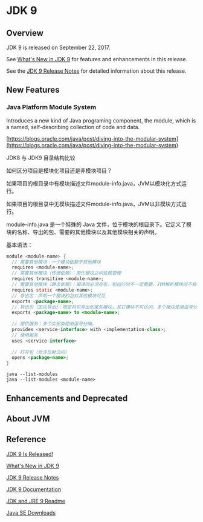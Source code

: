 # JDK 9

## Overview

JDK 9 is released on September 22, 2017.

See [What's New in JDK 9](https://docs.oracle.com/javase/9/whatsnew/toc.htm#JSNEW-GUID-C23AFD78-C777-460B-8ACE-58BE5EA681F6) for features and enhancements in this release.

See the [JDK 9 Release Notes](http://www.oracle.com/technetwork/java/javase/9-relnotes-3622618.html) for detailed information about this release. 

## New Features

### Java Platform Module System

Introduces a new kind of Java programing component, the module, which is a named, self-describing collection of code and data. 

[https://blogs.oracle.com/java/post/diving-into-the-modular-system](https://blogs.oracle.com/java/post/diving-into-the-modular-system)



JDK8 与 JDK9 目录结构比较



如何区分项目是模块化项目还是非模块项目？

如果项目的根目录中有模块描述文件module-info.java，JVM以模块化方式运行。

如果项目的根目录中无模块描述文件module-info.java，JVM以非模块方式运行。



module-info.java 是一个特殊的 Java 文件，位于模块的根目录下。它定义了模块的名称、导出的包、需要的其他模块以及其他模块相关的声明。

基本语法：

```java
module <module-name> {
  // 需要其他模块：一个模块依赖于其他模块
  requires <module-name>;  
  // 需要其他模块（传递依赖）：简化模块之间依赖管理
  requires transitive <module-name>;  
  // 需要其他模块（静态依赖）：编译时必须存在，但运行时不一定需要，JVM解析模块时不会加载静态依赖的模块（即使不存在，也不报错）
  requires static <module-name>;    
  // 导出包：声明一个模块的包对其他模块可见
  exports <package-name>;
  // 导出包（定向导出）：限定将包导出到某些模块，其它模块不可访问。多个模块使用逗号分隔。
  exports <package-name> to <module-name>;
    
  // 提供服务：多个实现类使用逗号分隔。
  provides <service-interface> with <implementation-class>;
  // 使用服务
  uses <service-interface>
      
  // 打开包（允许反射访问）
  opens <package-name>;
}
```



```shell
java --list-modules
java --list-modules <module-name>
```

## Enhancements and Deprecated



## About JVM



## Reference

[JDK 9 Is Released!](https://blogs.oracle.com/java/post/jdk-9-is-released)

[What's New in JDK 9](https://docs.oracle.com/javase/9/whatsnew/toc.htm#JSNEW-GUID-C23AFD78-C777-460B-8ACE-58BE5EA681F6)

[JDK 9 Release Notes](http://www.oracle.com/technetwork/java/javase/9-relnotes-3622618.html)

[JDK 9 Documentation](https://docs.oracle.com/javase/9/)

[JDK and JRE 9 Readme](https://www.oracle.com/java/technologies/jdk9-readme.html)

[Java SE Downloads](http://www.oracle.com/technetwork/java/javase/downloads/index.html)
